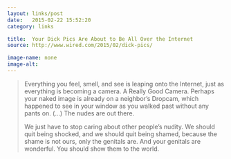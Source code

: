 ```yaml
---
layout: links/post
date:   2015-02-22 15:52:20
category: links

title:  Your Dick Pics Are About to Be All Over the Internet
source: http://www.wired.com/2015/02/dick-pics/

image-name: none 
image-alt:
---
```


> Everything you feel, smell, and see is leaping onto the Internet, just as everything is becoming a camera. A Really Good Camera. Perhaps your naked image is already on a neighbor’s Dropcam, which happened to see in your window as you walked past without any pants on. (...) The nudes are out there.
>
>We just have to stop caring about other people’s nudity. We should quit being shocked, and we should quit being shamed, because the shame is not ours, only the genitals are. And your genitals are wonderful. You should show them to the world.
